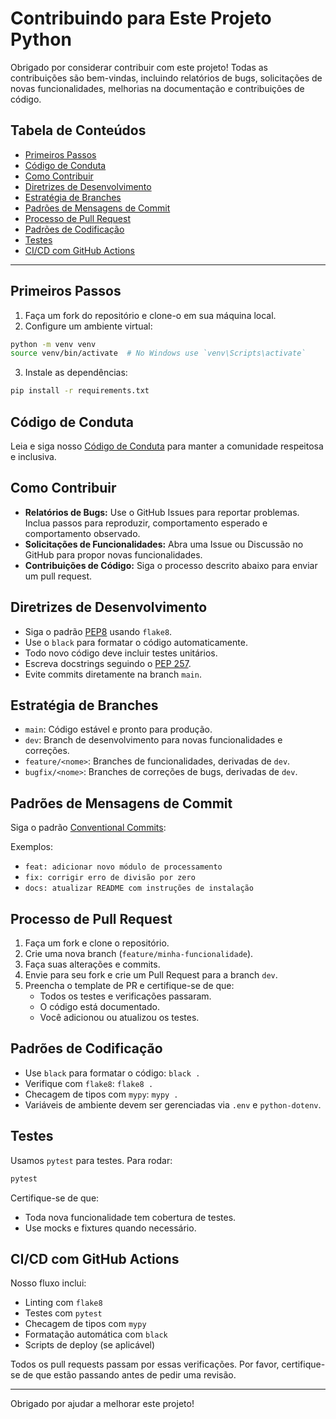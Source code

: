 
# Contribuindo para Este Projeto Python

Obrigado por considerar contribuir com este projeto! Todas as contribuições são bem-vindas, incluindo relatórios de bugs, solicitações de novas funcionalidades, melhorias na documentação e contribuições de código.

## Tabela de Conteúdos

- [Primeiros Passos](#primeiros-passos)
- [Código de Conduta](#código-de-conduta)
- [Como Contribuir](#como-contribuir)
- [Diretrizes de Desenvolvimento](#diretrizes-de-desenvolvimento)
- [Estratégia de Branches](#estratégia-de-branches)
- [Padrões de Mensagens de Commit](#padrões-de-mensagens-de-commit)
- [Processo de Pull Request](#processo-de-pull-request)
- [Padrões de Codificação](#padrões-de-codificação)
- [Testes](#testes)
- [CI/CD com GitHub Actions](#cicd-com-github-actions)

---

## Primeiros Passos

1. Faça um fork do repositório e clone-o em sua máquina local.
2. Configure um ambiente virtual:

```bash
python -m venv venv
source venv/bin/activate  # No Windows use `venv\Scripts\activate`
```

3. Instale as dependências:

```bash
pip install -r requirements.txt
```

## Código de Conduta

Leia e siga nosso [Código de Conduta](CODE_OF_CONDUCT.md) para manter a comunidade respeitosa e inclusiva.

## Como Contribuir

- **Relatórios de Bugs:** Use o GitHub Issues para reportar problemas. Inclua passos para reproduzir, comportamento esperado e comportamento observado.
- **Solicitações de Funcionalidades:** Abra uma Issue ou Discussão no GitHub para propor novas funcionalidades.
- **Contribuições de Código:** Siga o processo descrito abaixo para enviar um pull request.

## Diretrizes de Desenvolvimento

- Siga o padrão [PEP8](https://pep8.org/) usando `flake8`.
- Use o `black` para formatar o código automaticamente.
- Todo novo código deve incluir testes unitários.
- Escreva docstrings seguindo o [PEP 257](https://www.python.org/dev/peps/pep-0257/).
- Evite commits diretamente na branch `main`.

## Estratégia de Branches

- `main`: Código estável e pronto para produção.
- `dev`: Branch de desenvolvimento para novas funcionalidades e correções.
- `feature/<nome>`: Branches de funcionalidades, derivadas de `dev`.
- `bugfix/<nome>`: Branches de correções de bugs, derivadas de `dev`.

## Padrões de Mensagens de Commit

Siga o padrão [Conventional Commits](https://www.conventionalcommits.org/):

Exemplos:
- `feat: adicionar novo módulo de processamento`
- `fix: corrigir erro de divisão por zero`
- `docs: atualizar README com instruções de instalação`

## Processo de Pull Request

1. Faça um fork e clone o repositório.
2. Crie uma nova branch (`feature/minha-funcionalidade`).
3. Faça suas alterações e commits.
4. Envie para seu fork e crie um Pull Request para a branch `dev`.
5. Preencha o template de PR e certifique-se de que:
   - Todos os testes e verificações passaram.
   - O código está documentado.
   - Você adicionou ou atualizou os testes.

## Padrões de Codificação

- Use `black` para formatar o código: `black .`
- Verifique com `flake8`: `flake8 .`
- Checagem de tipos com `mypy`: `mypy .`
- Variáveis de ambiente devem ser gerenciadas via `.env` e `python-dotenv`.

## Testes

Usamos `pytest` para testes. Para rodar:

```bash
pytest
```

Certifique-se de que:
- Toda nova funcionalidade tem cobertura de testes.
- Use mocks e fixtures quando necessário.

## CI/CD com GitHub Actions

Nosso fluxo inclui:

- Linting com `flake8`
- Testes com `pytest`
- Checagem de tipos com `mypy`
- Formatação automática com `black`
- Scripts de deploy (se aplicável)

Todos os pull requests passam por essas verificações. Por favor, certifique-se de que estão passando antes de pedir uma revisão.

---

Obrigado por ajudar a melhorar este projeto!
